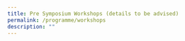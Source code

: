 ```yaml
---
title: Pre Symposium Workshops (details to be advised)
permalink: /programme/workshops
description: ""
---
```

